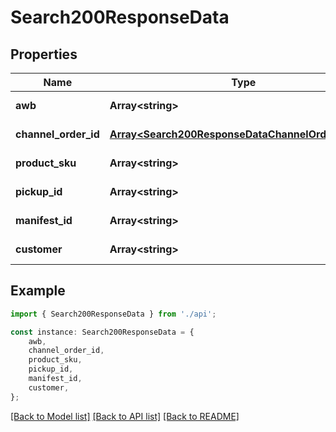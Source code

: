 # Search200ResponseData


## Properties

Name | Type | Description | Notes
------------ | ------------- | ------------- | -------------
**awb** | **Array&lt;string&gt;** |  | [default to undefined]
**channel_order_id** | [**Array&lt;Search200ResponseDataChannelOrderIdInner&gt;**](Search200ResponseDataChannelOrderIdInner.md) |  | [default to undefined]
**product_sku** | **Array&lt;string&gt;** |  | [default to undefined]
**pickup_id** | **Array&lt;string&gt;** |  | [default to undefined]
**manifest_id** | **Array&lt;string&gt;** |  | [default to undefined]
**customer** | **Array&lt;string&gt;** |  | [default to undefined]

## Example

```typescript
import { Search200ResponseData } from './api';

const instance: Search200ResponseData = {
    awb,
    channel_order_id,
    product_sku,
    pickup_id,
    manifest_id,
    customer,
};
```

[[Back to Model list]](../README.md#documentation-for-models) [[Back to API list]](../README.md#documentation-for-api-endpoints) [[Back to README]](../README.md)
